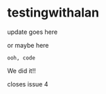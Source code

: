 # testingwithalan

update goes here


or maybe here


```
ooh, code
```
We did it!!

closes issue 4
